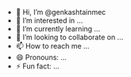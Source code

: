 - 👋 Hi, I’m @genkashtainmec
- 👀 I’m interested in ...
- 🌱 I’m currently learning ...
- 💞️ I’m looking to collaborate on ...
- 📫 How to reach me ...
- 😄 Pronouns: ...
- ⚡ Fun fact: ...

<!---
genkashtainmec/genkashtainmec is a ✨ special ✨ repository because its `README.md` (this file) appears on your GitHub profile.
You can click the Preview link to take a look at your changes.
--->

